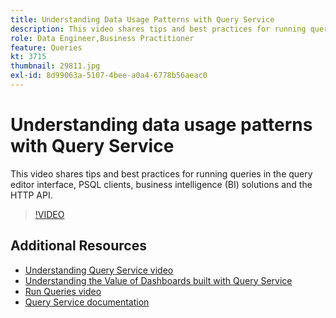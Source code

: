 ```yaml
---
title: Understanding Data Usage Patterns with Query Service
description: This video shares tips and best practices for running queries in the query editor interface, PSQL clients, business intelligence (BI) solutions and the HTTP API.
role: Data Engineer,Business Practitioner
feature: Queries
kt: 3715
thumbnail: 29811.jpg
exl-id: 8d99063a-5107-4bee-a0a4-6778b56aeac0
---
```

# Understanding data usage patterns with Query Service

This video shares tips and best practices for running queries in the query editor interface, PSQL clients, business intelligence (BI) solutions and the HTTP API.

>[!VIDEO](https://video.tv.adobe.com/v/29811?quality=12&learn=on)

## Additional Resources

* [Understanding Query Service video](understanding-query-service.md)
* [Understanding the Value of Dashboards built with Query Service](understanding-the-value-of-dashboards-built-with-query-service.md)
* [Run Queries video](run-queries.md)
* [Query Service documentation](https://experienceleague.adobe.com/docs/experience-platform/query/home.html)
